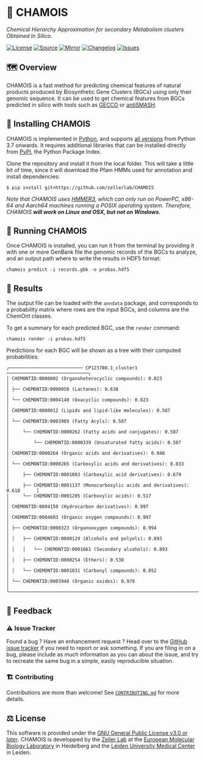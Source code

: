 # 🐐 CHAMOIS

*Chemical Hierarchy Approximation for secondary Metabolism clusters Obtained In Silico.*

[![License](https://img.shields.io/badge/license-GPLv3-blue.svg?style=flat-square&maxAge=2678400)](https://choosealicense.com/licenses/gpl-3.0/)
[![Source](https://img.shields.io/badge/source-GitHub-303030.svg?maxAge=2678400&style=flat-square)](https://github.com/zellerlab/CHAMOIS/)
[![Mirror](https://img.shields.io/badge/mirror-EMBL-009f4d?style=flat-square&maxAge=2678400)](https://git.embl.de/larralde/CHAMOIS)
[![Changelog](https://img.shields.io/badge/keep%20a-changelog-8A0707.svg?maxAge=2678400&style=flat-square)](https://github.com/zellerlab/CHAMOIS/blob/master/CHANGELOG.md)
[![Issues](https://img.shields.io/github/issues/zellerlab/CHAMOIS.svg?style=flat-square&maxAge=600)](https://github.com/zellerlab/CHAMOIS/issues)

## 🗺️  ️Overview

CHAMOIS is a fast method for predicting chemical features of natural products 
produced by Biosynthetic Gene Clusters (BGCs) using only their genomic 
sequence. It can be used to get chemical features from BGCs predicted in 
silico with tools such as [GECCO](https://gecco.embl.de) or 
[antiSMASH](https://antismash.secondarymetabolites.org).

## 🔧 Installing CHAMOIS

CHAMOIS is implemented in [Python](https://www.python.org/), and supports 
[all versions](https://endoflife.date/python) from Python 3.7 onwards. 
It requires additional libraries that can be installed directly from
[PyPI](https://pypi.org), the Python Package Index.

Clone the repository and install it from the local folder. This will take 
a little bit of time, since it will download the Pfam HMMs used for annotation
and install dependencies:

```console
$ pip install git+https://github.com/zellerlab/CHAMOIS
```

*Note that CHAMOIS uses [HMMER3](http://hmmer.org/), which can only run
on PowerPC, x86-64 and Aarch64 machines running a POSIX operating system.
Therefore, CHAMOIS **will work on Linux and OSX, but not on Windows.***

## 🧬 Running CHAMOIS

Once CHAMOIS is installed, you can run it from the terminal by providing
it with one or more GenBank file the genomic records of the BGCs to analyze,
and an output path where to write the results in HDF5 format:

```console
chamois predict -i records.gbk -o probas.hdf5
```

## 🔎 Results

The output file can be loaded with the `anndata` package, and corresponds
to a probability matrix where rows are the input BGCs, and columns are the
ChemOnt classes.

To get a summary for each predicted BGC, use the `render` command:

```console
chamois render -i probas.hdf5
```

Predictions for each BGC will be shown as a tree with their computed 
probabilities:

```console
╭─────────────────────────── CP123780.1_cluster1 ──────────────────────────────╮
│ CHEMONTID:0000002 (Organoheterocyclic compounds): 0.823                      │
│ ├── CHEMONTID:0000050 (Lactones): 0.638                                      │
│ └── CHEMONTID:0004140 (Oxacyclic compounds): 0.823                           │
│ CHEMONTID:0000012 (Lipids and lipid-like molecules): 0.587                   │
│ └── CHEMONTID:0003909 (Fatty Acyls): 0.587                                   │
│     └── CHEMONTID:0000262 (Fatty acids and conjugates): 0.587                │
│         └── CHEMONTID:0000339 (Unsaturated fatty acids): 0.587               │
│ CHEMONTID:0000264 (Organic acids and derivatives): 0.940                     │
│ └── CHEMONTID:0000265 (Carboxylic acids and derivatives): 0.833              │
│     ├── CHEMONTID:0001093 (Carboxylic acid derivatives): 0.679               │
│     ├── CHEMONTID:0001137 (Monocarboxylic acids and derivatives): 0.618      │
│     └── CHEMONTID:0001205 (Carboxylic acids): 0.517                          │
│ CHEMONTID:0004150 (Hydrocarbon derivatives): 0.997                           │
│ CHEMONTID:0004603 (Organic oxygen compounds): 0.997                          │
│ ├── CHEMONTID:0000323 (Organooxygen compounds): 0.994                        │
│ │   ├── CHEMONTID:0000129 (Alcohols and polyols): 0.893                      │
│ │   │   └── CHEMONTID:0001661 (Secondary alcohols): 0.893                    │
│ │   ├── CHEMONTID:0000254 (Ethers): 0.538                                    │
│ │   └── CHEMONTID:0001831 (Carbonyl compounds): 0.852                        │
│ └── CHEMONTID:0003940 (Organic oxides): 0.979                                │
╰──────────────────────────────────────────────────────────────────────────────╯
```


## 💭 Feedback

### ⚠️ Issue Tracker

Found a bug ? Have an enhancement request ? Head over to the [GitHub issue
tracker](https://github.com/zellerlab/CHAMOIS/issues) if you need to report
or ask something. If you are filing in on a bug, please include as much
information as you can about the issue, and try to recreate the same bug
in a simple, easily reproducible situation.

### 🏗️ Contributing

Contributions are more than welcome! See [`CONTRIBUTING.md`](https://github.com/zellerlab/CHAMOIS/blob/master/CONTRIBUTING.md)
for more details.

## ⚖️ License

This software is provided under the [GNU General Public License v3.0 *or later*](https://choosealicense.com/licenses/gpl-3.0/). 
CHAMOIS is developped by the [Zeller Lab](https://zellerlab.org)
at the [European Molecular Biology Laboratory](https://www.embl.de/) in Heidelberg 
and the [Leiden University Medical Center](https://lumc.nl/en/) in Leiden.
